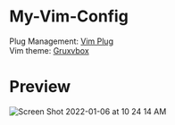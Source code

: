 # My-Vim-Config
Plug Management: [Vim Plug](https://github.com/junegunn/vim-plug)  
Vim theme: [Gruxvbox](https://github.com/morhetz/gruvbox)

# Preview
![Screen Shot 2022-01-06 at 10 24 14 AM](https://user-images.githubusercontent.com/58657543/148318127-b445176e-12cc-44bd-9fa6-f05fd96f7e08.png)
